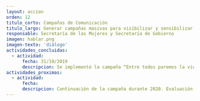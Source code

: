 ```yaml
---
layout: accion
orden: 12
titulo_corto: Campañas de Comunicación
titulo_largo: Generar campañas masivas para visibilizar y sensibilizar a la sociedad respecto del problema de la violencia hacia las mujeres
responsable: Secretaría de las Mujeres y Secretaría de Gobierno
imagen: hablar.png
imagen-texto: 'diálogo'
actividades_concluidas:
  - actividad:
      fecha: 31/10/2019
      descripcion: Se implementó la campaña “Entre todos paremos la violencia” en radio, televisión y redes sociales con el hashtag &#35;DateCuenta, así como con carteles y anuncios en el transporte y espacio públicos. Se entregaron 400 mil ejemplares de la Cartilla de Derechos de las mujeres a través de visitas domiciliarias, jornadas, brigadas, talleres y eventos. Se entregaron 43 mil 766 postales informativas de la campaña de prevención de la violencia en el noviazgo "No es costumbre es violencia", así como el sitio informativo https://www.cdmx.gob.mx/portal/articulo/distintos-tipos-de-violencia la campaña comprendió lo siguiente&#58; <br> <ul><li>4,900 espacios en el metro con 5 millones de impactos diarios</li> <li>1,479 espacios en mobiliario urbano</li> <li>151 spots de televisión con 4 millones de impactos diarios </li> <li> 442 spots de radio con 2.5 millones de impactos diarios </li> <li> 111 anuncios en la prensa con 2 millones de impactos diarios. </li> <li> Difusión de campaña a través de boletas del predial. </li> 
actividades_proximas:
  - actividad:
      fecha:
      descripcion: Continuación de la campaña durante 2020. Evaluación de resultados de la campaña
---
```

